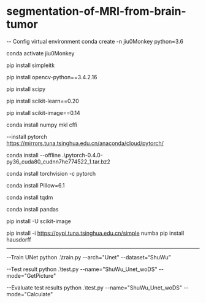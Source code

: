 # segmentation-of-MRI-from-brain-tumor
-- Config virtual environment
conda create -n jiu0Monkey python=3.6

conda activate jiu0Monkey

pip install simpleitk

pip install opencv-python==3.4.2.16

pip install scipy

pip install scikit-learn==0.20

pip install scikit-image==0.14

conda  install numpy  mkl cffi

--install pytorch
https://mirrors.tuna.tsinghua.edu.cn/anaconda/cloud/pytorch/


conda install --offline .\pytorch-0.4.0-py36_cuda80_cudnn7he774522_1.tar.bz2

conda install  torchvision  -c pytorch

conda install Pillow=6.1

conda install tqdm

conda install pandas

pip install -U scikit-image

pip install -i https://pypi.tuna.tsinghua.edu.cn/simple numba
pip install hausdorff


----------------------------------------------------------------------------
--Train UNet
python .\train.py --arch="Unet" --dataset=“ShuWu”

--Test result
python .\test.py --name="ShuWu_Unet_woDS" --mode="GetPicture"

--Evaluate test results
python .\test.py --name="ShuWu_Unet_woDS" --mode="Calculate"
